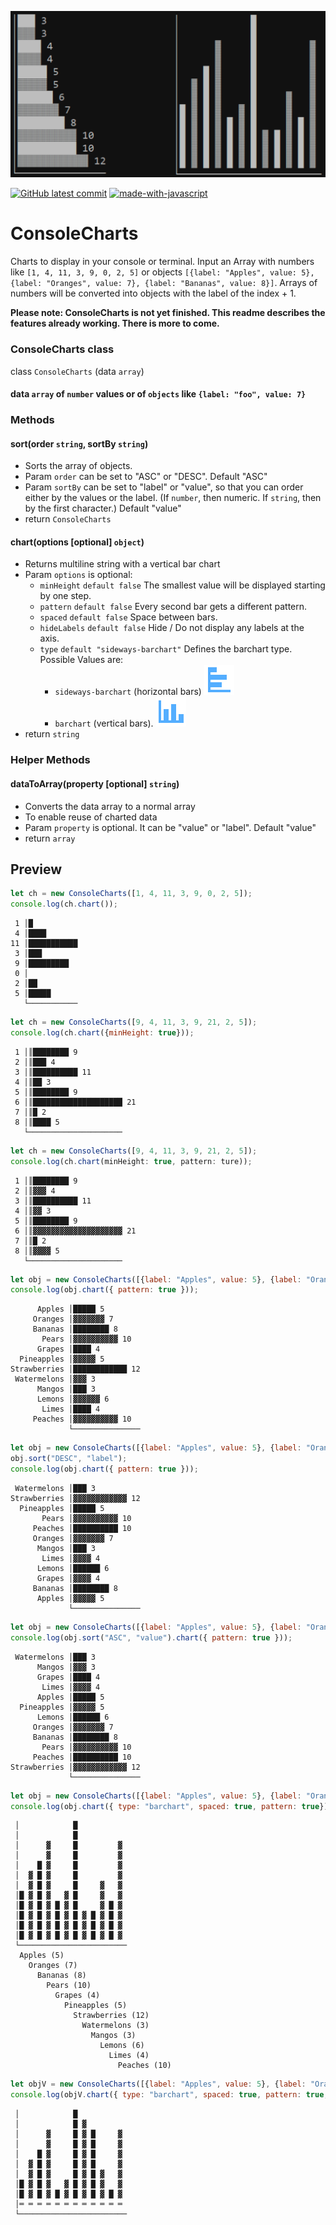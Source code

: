 ![ConsoleCharts](https://github.com/nkoepke/ConsoleCharts/blob/main/images/chart.png?raw=true)

[![GitHub latest commit](https://badgen.net/github/last-commit/nkoepke/ConsoleCharts/main)](https://GitHub.com/nkoepke/ConsoleCharts/commit/)
[![made-with-javascript](https://img.shields.io/badge/Made%20with-JavaScript-1f425f.svg?logo=javascript)](https://www.javascript.com)

# ConsoleCharts
Charts to display in your console or terminal. Input an Array with numbers like `[1, 4, 11, 3, 9, 0, 2, 5]` or objects `[{label: "Apples", value: 5}, {label: "Oranges", value: 7}, {label: "Bananas", value: 8}]`. Arrays of numbers will be converted into objects with the label of the index + 1.

**Please note: ConsoleCharts is not yet finished. This readme describes the features already working. There is more to come.**

### ConsoleCharts class

class `ConsoleCharts` (data `array`)

#### data `array` of `number` values or of `objects` like `{label: "foo", value: 7}`

### Methods

#### sort(order `string`, sortBy `string`)
* Sorts the array of objects.
* Param `order` can be set to "ASC" or "DESC". Default "ASC"
* Param `sortBy` can be set to "label" or "value", so that you can order either by the values or the label. (If `number`, then numeric. If `string`, then by the first character.) Default "value"
* return `ConsoleCharts`

#### chart(options [optional] `object`)
* Returns multiline string with a vertical bar chart
* Param `options` is optional:
  * `minHeight` `default false` The smallest value will be displayed starting by one step.
  * `pattern` `default false` Every second bar gets a different pattern.
  * `spaced` `default false` Space between bars.
  * `hideLabels` `default false` Hide / Do not display any labels at the axis.
  * `type` `default "sideways-barchart"` Defines the barchart type. Possible Values are:
    * `sideways-barchart` (horizontal bars) ![Alt text](./images/bar-chart-horizontal.svg)
    * `barchart` (vertical bars). ![Alt text](./images/bar-chart.svg)
* return `string`

### Helper Methods

#### dataToArray(property [optional] `string`)
* Converts the data array to a normal array
* To enable reuse of charted data
* Param `property` is optional. It can be "value" or "label". Default "value"
* return `array`
  

## Preview

```js
let ch = new ConsoleCharts([1, 4, 11, 3, 9, 0, 2, 5]);
console.log(ch.chart());
```

```
 1 │█
 4 │████
11 │███████████
 3 │███
 9 │█████████
 0 │
 2 │██
 5 │█████
   └───────────
```


```js
let ch = new ConsoleCharts([9, 4, 11, 3, 9, 21, 2, 5]);
console.log(ch.chart({minHeight: true}));
```

```
 1 │║████████ 9
 2 │║███ 4
 3 │║██████████ 11
 4 │║██ 3
 5 │║████████ 9
 6 │║████████████████████ 21
 7 │║█ 2
 8 │║████ 5
   └─────────────────────
```


```js
let ch = new ConsoleCharts([9, 4, 11, 3, 9, 21, 2, 5]);
console.log(ch.chart(minHeight: true, pattern: ture));
```

```
 1 │║████████ 9
 2 │║▓▓▓ 4
 3 │║██████████ 11
 4 │║▓▓ 3
 5 │║████████ 9
 6 │║▓▓▓▓▓▓▓▓▓▓▓▓▓▓▓▓▓▓▓▓ 21
 7 │║█ 2
 8 │║▓▓▓▓ 5
   └─────────────────────
```


```js
let obj = new ConsoleCharts([{label: "Apples", value: 5}, {label: "Oranges", value: 7}, {label: "Bananas", value: 8}, {label: "Pears", value: 10}, {label: "Grapes", value: 4}, {label: "Pineapples", value: 5}, {label: "Strawberries", value: 12}, {label: "Watermelons", value: 3}, {label: "Mangos", value: 3}, {label: "Lemons", value: 6}, {label: "Limes", value: 4}, {label: "Peaches", value: 10}]);
console.log(obj.chart({ pattern: true }));
```

```
      Apples │█████ 5
     Oranges │▓▓▓▓▓▓▓ 7
     Bananas │████████ 8
       Pears │▓▓▓▓▓▓▓▓▓▓ 10
      Grapes │████ 4
  Pineapples │▓▓▓▓▓ 5
Strawberries │████████████ 12
 Watermelons │▓▓▓ 3
      Mangos │███ 3
      Lemons │▓▓▓▓▓▓ 6
       Limes │████ 4
     Peaches │▓▓▓▓▓▓▓▓▓▓ 10
             └───────────────
```


```js
let obj = new ConsoleCharts([{label: "Apples", value: 5}, {label: "Oranges", value: 7}, {label: "Bananas", value: 8}, {label: "Pears", value: 10}, {label: "Grapes", value: 4}, {label: "Pineapples", value: 5}, {label: "Strawberries", value: 12}, {label: "Watermelons", value: 3}, {label: "Mangos", value: 3}, {label: "Lemons", value: 6}, {label: "Limes", value: 4}, {label: "Peaches", value: 10}]);
obj.sort("DESC", "label");
console.log(obj.chart({ pattern: true }));
```

```
 Watermelons │███ 3
Strawberries │▓▓▓▓▓▓▓▓▓▓▓▓ 12
  Pineapples │█████ 5
       Pears │▓▓▓▓▓▓▓▓▓▓ 10
     Peaches │██████████ 10
     Oranges │▓▓▓▓▓▓▓ 7
      Mangos │███ 3
       Limes │▓▓▓▓ 4
      Lemons │██████ 6
      Grapes │▓▓▓▓ 4
     Bananas │████████ 8
      Apples │▓▓▓▓▓ 5
             └───────────────
```


```js
let obj = new ConsoleCharts([{label: "Apples", value: 5}, {label: "Oranges", value: 7}, {label: "Bananas", value: 8}, {label: "Pears", value: 10}, {label: "Grapes", value: 4}, {label: "Pineapples", value: 5}, {label: "Strawberries", value: 12}, {label: "Watermelons", value: 3}, {label: "Mangos", value: 3}, {label: "Lemons", value: 6}, {label: "Limes", value: 4}, {label: "Peaches", value: 10}]);
console.log(obj.sort("ASC", "value").chart({ pattern: true }));
```

```
 Watermelons │███ 3
      Mangos │▓▓▓ 3
      Grapes │████ 4
       Limes │▓▓▓▓ 4
      Apples │█████ 5
  Pineapples │▓▓▓▓▓ 5
      Lemons │██████ 6
     Oranges │▓▓▓▓▓▓▓ 7
     Bananas │████████ 8
       Pears │▓▓▓▓▓▓▓▓▓▓ 10
     Peaches │██████████ 10
Strawberries │▓▓▓▓▓▓▓▓▓▓▓▓ 12
             └───────────────
```


```js
let obj = new ConsoleCharts([{label: "Apples", value: 5}, {label: "Oranges", value: 7}, {label: "Bananas", value: 8}, {label: "Pears", value: 10}, {label: "Grapes", value: 4}, {label: "Pineapples", value: 5}, {label: "Strawberries", value: 12}, {label: "Watermelons", value: 3}, {label: "Mangos", value: 3}, {label: "Lemons", value: 6}, {label: "Limes", value: 4}, {label: "Peaches", value: 10}]);
console.log(obj.chart({ type: "barchart", spaced: true, pattern: true}));
```

```
 │            █
 │            █
 │      ▓     █         ▓
 │      ▓     █         ▓
 │    █ ▓     █         ▓
 │  ▓ █ ▓     █         ▓
 │  ▓ █ ▓     █     ▓   ▓
 │█ ▓ █ ▓   ▓ █     ▓   ▓
 │█ ▓ █ ▓ █ ▓ █     ▓ █ ▓
 │█ ▓ █ ▓ █ ▓ █ ▓ █ ▓ █ ▓
 │█ ▓ █ ▓ █ ▓ █ ▓ █ ▓ █ ▓
 │█ ▓ █ ▓ █ ▓ █ ▓ █ ▓ █ ▓
 └────────────────────────
  Apples (5)
    Oranges (7)
      Bananas (8)
        Pears (10)
          Grapes (4)
            Pineapples (5)
              Strawberries (12)
                Watermelons (3)
                  Mangos (3)
                    Lemons (6)
                      Limes (4)
                        Peaches (10)
```


```js
let objV = new ConsoleCharts([{label: "Apples", value: 5}, {label: "Oranges", value: 7}, {label: "Bananas", value: 8}, {label: "Pears", value: 10}, {label: "Grapes", value: 4}, {label: "Pineapples", value: 5}, {label: "Strawberries", value: 12}, {label: "Watermelons", value: 11}, {label: "Mangos", value: 10}, {label: "Lemons", value: 6}, {label: "Limes", value: 4}, {label: "Peaches", value: 10}]);
console.log(objV.chart({ type: "barchart", spaced: true, pattern: true, hideLabels: true, minHeight: true}));
```

```
 │            █           
 │            █ ▓         
 │      ▓     █ ▓ █     ▓ 
 │      ▓     █ ▓ █     ▓ 
 │    █ ▓     █ ▓ █     ▓ 
 │  ▓ █ ▓     █ ▓ █     ▓ 
 │  ▓ █ ▓     █ ▓ █ ▓   ▓ 
 │█ ▓ █ ▓   ▓ █ ▓ █ ▓   ▓ 
 │█ ▓ █ ▓ █ ▓ █ ▓ █ ▓ █ ▓ 
 │═ ═ ═ ═ ═ ═ ═ ═ ═ ═ ═ ═ 
 └────────────────────────
```